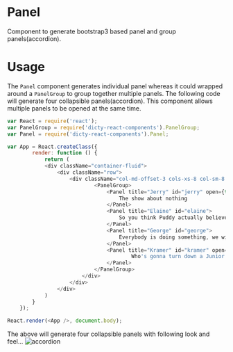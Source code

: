 # Panel
Component to generate bootstrap3 based panel and group panels(accordion).

# Usage
The ```Panel``` component generates individual panel whereas it could wrapped
around a ```PanelGroup``` to group together multiple panels. The following code
will generate four collapsible panels(accordion). This component allows
multiple panels to be opened at the same time. 

```js
var React = require('react');
var PanelGroup = require('dicty-react-components').PanelGroup;
var Panel = require('dicty-react-components').Panel;

var App = React.createClass({
        render: function () {
            return (
            <div className="container-fluid">
                <div className="row">
                    <div className="col-md-offset-3 cols-xs-8 col-sm-8 col-md-8 col-lg-8">
                            <PanelGroup>
                                <Panel title="Jerry" id="jerry" open={true}>
                                    The show about nothing
                                </Panel>
                                <Panel title="Elaine" id="elaine">
                                    So you think Puddy actually believes in something?
                                </Panel>
                                <Panel title="George" id="george">
                                    Everybody is doing something, we will do nothing
                                </Panel>
                                <Panel title="Kramer" id="kramer" open={true}>
                                        Who's gonna turn down a Junior Mint? It's chocolate, it's peppermint; it's delicious!
                                </Panel>
                            </PanelGroup>
                        </div>
                    </div>
                </div>
            )
        }
    });

React.render(<App />, document.body);
```

The above will generate four collapsible panels with following look and feel...
![accordion](https://cloud.githubusercontent.com/assets/48740/5130495/c5b80cb4-70b0-11e4-984d-be2f6dc4dfa3.png)

